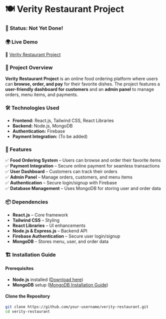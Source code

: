 # 🍽️ Verity Restaurant Project  

### 🚧 Status: Not Yet Done!  

### 🌍 Live Demo  
🔗 [Verity Restaurant Project](https://vocal-cranachan-4eceb2.netlify.app)  

### 📌 Project Overview  
**Verity Restaurant Project** is an online food ordering platform where users can **browse, order, and pay** for their favorite dishes. The project features a **user-friendly dashboard for customers** and an **admin panel** to manage orders, menu items, and payments.  

### 🛠 Technologies Used  
- **Frontend:** React.js, Tailwind CSS, React Libraries  
- **Backend:** Node.js, MongoDB  
- **Authentication:** Firebase  
- **Payment Integration:** (To be added)  

  

### 🚀 Features  
✅ **Food Ordering System** – Users can browse and order their favorite items  
✅ **Payment Integration** – Secure online payment for seamless transactions  
✅ **User Dashboard** – Customers can track their orders  
✅ **Admin Panel** – Manage orders, customers, and menu items  
✅ **Authentication** – Secure login/signup with Firebase  
✅ **Database Management** – Uses MongoDB for storing user and order data  

### 📦 Dependencies  
- **React.js** – Core framework  
- **Tailwind CSS** – Styling  
- **React Libraries** – UI enhancements  
- **Node.js & Express.js** – Backend API  
- **Firebase Authentication** – Secure user login/signup  
- **MongoDB** – Stores menu, user, and order data  

### 🏗 Installation Guide  

#### Prerequisites  
- **Node.js** installed ([Download here](https://nodejs.org/))  
- **MongoDB** setup ([MongoDB Installation Guide](https://www.mongodb.com/docs/manual/installation/))  

#### Clone the Repository  
```bash
git clone https://github.com/your-username/verity-restaurant.git
cd verity-restaurant

